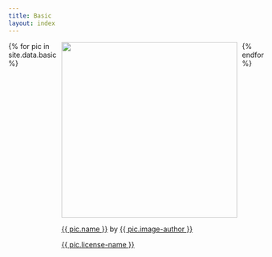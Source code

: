 ```yaml
---
title: Basic
layout: index
---
```


<div style="display:flex; grid-gap:10px; margin: auto;">
    {% for pic in site.data.basic %}
        <div style="align-self: baseline;">
            <a href="{{ site.baseurl }}/Basic/{{ pic.name }}">
                <img src="{{ pic.image-url }}" style="width:350px; object-fit: cover;">
            </a>
            <p style="display: block; margin-block-start: 1em; margin-block-end: 1em; margin-inline-start: 0px; margin-inline-end: 0px;">
                <a href="{{ site.baseurl }}/Basic/{{ pic.name }}">{{ pic.name }}</a> by <a href="{{ pic.image-author-page }}">{{ pic.image-author }}</a>
            </p>
            <p>
                <a href="{{ pic.license-url }}">{{ pic.license-name }}</a>
            </p>
        </div>
    {% endfor %}
</div>